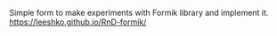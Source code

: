 Simple form to make experiments with Formik library and implement it.  
https://leeshko.github.io/RnD-formik/

